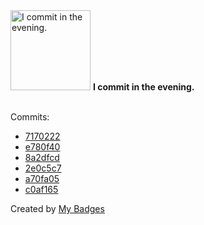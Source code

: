 <img src="https://my-badges.github.io/my-badges/evening-commits.png" alt="I commit in the evening." title="I commit in the evening." width="128">
<strong>I commit in the evening.</strong>
<br><br>

Commits:

- <a href="https://github.com/kibongos40/rwanda-administrative-divisions-api/commit/71702222552a1f30886b8e74258efe20be05daac">7170222</a>
- <a href="https://github.com/kibongos40/rwanda-administrative-divisions-api/commit/e780f40581ccea3bee0e7596687e467343dfd0ab">e780f40</a>
- <a href="https://github.com/kibongos40/Rwanda-Geo-Structure/commit/8a2dfcd44d996d5c2b1a3db2f3cd4816b9bdc395">8a2dfcd</a>
- <a href="https://github.com/kibongos40/rwanda-administrative-divisions-api/commit/2e0c5c7d656c9c44382fed1bf6bcf99d2fbbb401">2e0c5c7</a>
- <a href="https://github.com/kibongos40/kibongos40/commit/a70fa05fe0ce877c464f128e1282540dad4fd610">a70fa05</a>
- <a href="https://github.com/kibongos40/kibongos40/commit/c0af165f7aeb97be4f61f7dea7906c14ac84cedf">c0af165</a>


Created by <a href="https://github.com/my-badges/my-badges">My Badges</a>